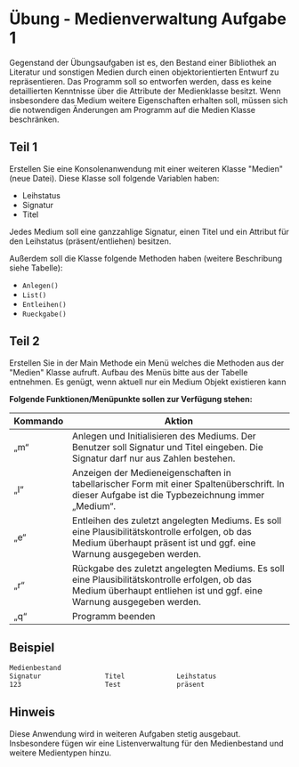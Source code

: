 # Übung - Medienverwaltung Aufgabe 1

Gegenstand der Übungsaufgaben ist es, den Bestand einer Bibliothek an Literatur und sonstigen Medien durch einen objektorientierten Entwurf zu repräsentieren.
Das Programm soll so entworfen werden, dass es keine detaillierten Kenntnisse über die Attribute der Medienklasse besitzt. Wenn insbesondere das Medium weitere Eigenschaften erhalten soll, müssen sich die notwendigen Änderungen am Programm auf die Medien Klasse beschränken.

## Teil 1

Erstellen Sie eine Konsolenanwendung mit einer weiteren Klasse "Medien" (neue Datei). Diese Klasse soll folgende Variablen haben:

* Leihstatus
* Signatur
* Titel

Jedes Medium soll eine ganzzahlige Signatur, einen Titel und ein Attribut für den Leihstatus (präsent/entliehen) besitzen.

Außerdem soll die Klasse folgende Methoden haben (weitere Beschribung siehe Tabelle):

* `Anlegen()`
* `List()`
* `Entleihen()`
* `Rueckgabe()`

## Teil 2

Erstellen Sie in der Main Methode ein Menü welches die Methoden aus der "Medien" Klasse aufruft. Aufbau des Menüs bitte aus der Tabelle entnehmen. Es genügt, wenn aktuell nur ein Medium Objekt existieren kann

**Folgende Funktionen/Menüpunkte sollen zur Verfügung stehen:**

|Kommando    | Aktion
-------------|----------
|„m“| Anlegen und Initialisieren des Mediums. Der Benutzer soll Signatur und Titel eingeben. Die Signatur darf nur aus Zahlen bestehen.|
|„l“| Anzeigen der Medieneigenschaften in tabellarischer Form mit einer Spaltenüberschrift. In dieser Aufgabe ist die Typbezeichnung immer „Medium“.|
|„e“| Entleihen des zuletzt angelegten Mediums. Es soll eine Plausibilitätskontrolle erfolgen, ob das Medium überhaupt präsent ist und ggf. eine Warnung ausgegeben werden.|
|„r“| Rückgabe des zuletzt angelegten Mediums. Es soll eine Plausibilitätskontrolle erfolgen, ob das Medium überhaupt entliehen ist und ggf. eine Warnung ausgegeben werden.|
|„q“|Programm beenden|

## Beispiel

```bash
Medienbestand
Signatur                Titel             Leihstatus
123                     Test              präsent
```

## Hinweis

Diese Anwendung wird in weiteren Aufgaben stetig ausgebaut. Insbesondere fügen wir eine Listenverwaltung für den Medienbestand und weitere Medientypen hinzu.

